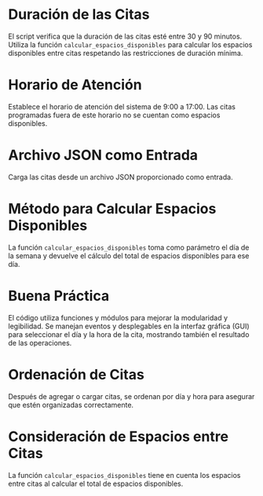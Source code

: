 # Duración de las Citas

El script verifica que la duración de las citas esté entre 30 y 90 minutos. Utiliza la función `calcular_espacios_disponibles` para calcular los espacios disponibles entre citas respetando las restricciones de duración mínima.

# Horario de Atención

Establece el horario de atención del sistema de 9:00 a 17:00. Las citas programadas fuera de este horario no se cuentan como espacios disponibles.

# Archivo JSON como Entrada

Carga las citas desde un archivo JSON proporcionado como entrada.

# Método para Calcular Espacios Disponibles

La función `calcular_espacios_disponibles` toma como parámetro el día de la semana y devuelve el cálculo del total de espacios disponibles para ese día.

# Buena Práctica

El código utiliza funciones y módulos para mejorar la modularidad y legibilidad. Se manejan eventos y desplegables en la interfaz gráfica (GUI) para seleccionar el día y la hora de la cita, mostrando también el resultado de las operaciones.

# Ordenación de Citas

Después de agregar o cargar citas, se ordenan por día y hora para asegurar que estén organizadas correctamente.

# Consideración de Espacios entre Citas

La función `calcular_espacios_disponibles` tiene en cuenta los espacios entre citas al calcular el total de espacios disponibles.
